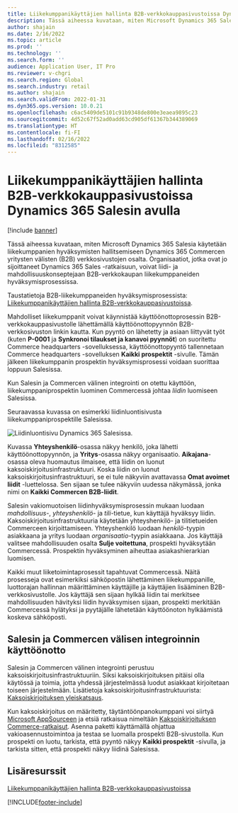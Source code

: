 ```yaml
---
title: Liikekumppanikäyttäjien hallinta B2B-verkkokauppasivustoissa Dynamics 365 Salesin avulla
description: Tässä aiheessa kuvataan, miten Microsoft Dynamics 365 Salesia käytetään liikekumppanien hyväksymisten hallitsemiseen Dynamics 365 Commercen yritysten välisten (B2B) verkkosivustojen osalta.
author: shajain
ms.date: 2/16/2022
ms.topic: article
ms.prod: ''
ms.technology: ''
ms.search.form: ''
audience: Application User, IT Pro
ms.reviewer: v-chgri
ms.search.region: Global
ms.search.industry: retail
ms.author: shajain
ms.search.validFrom: 2022-01-31
ms.dyn365.ops.version: 10.0.21
ms.openlocfilehash: c6ac5409de5101c91b9348de800e3eaea9895c23
ms.sourcegitcommit: 4d52c67f52ad0add63cd905df61367b344389069
ms.translationtype: HT
ms.contentlocale: fi-FI
ms.lasthandoff: 02/16/2022
ms.locfileid: "8312585"
---
```

# <a name="manage-business-partner-users-on-b2b-e-commerce-websites-using-dynamics-365-sales"></a>Liikekumppanikäyttäjien hallinta B2B-verkkokauppasivustoissa Dynamics 365 Salesin avulla

[!include [banner](../../includes/banner.md)]

Tässä aiheessa kuvataan, miten Microsoft Dynamics 365 Salesia käytetään liikekumppanien hyväksymisten hallitsemiseen Dynamics 365 Commercen yritysten välisten (B2B) verkkosivustojen osalta. Organisaatiot, jotka ovat jo sijoittaneet Dynamics 365 Sales -ratkaisuun, voivat liidi- ja mahdollisuuskonseptejaan B2B-verkkokaupan liikekumppaneiden hyväksymisprosessissa.

Taustatietoja B2B-liikekumppaneiden hyväksymisprosessista: [Liikekumppanikäyttäjien hallinta B2B-verkkokauppasivustoissa](manage-b2b-users.md).

Mahdolliset liikekumppanit voivat käynnistää käyttöönottoprosessin B2B-verkkokauppasivustolle lähettämällä käyttöönottopyynnön B2B-verkkosivuston linkin kautta. Kun pyyntö on lähetetty ja asiaan liittyvät työt (kuten **P-0001** ja **Synkronoi tilaukset ja kanavoi pyynnöt**) on suoritettu Commerce headquarters -sovelluksessa, käyttöönottopyyntö tallennetaan Commerce headquarters -sovelluksen **Kaikki prospektit** -sivulle. Tämän jälkeen liikekumppanin prospektin hyväksymisprosessi voidaan suorittaa loppuun Salesissa.

Kun Salesin ja Commercen välinen integrointi on otettu käyttöön, liikekumppaniprospektin luominen Commercessä johtaa *liidin* luomiseen Salesissa.

Seuraavassa kuvassa on esimerkki liidinluontisivusta liikekumppaniprospektille Salesissa.

![Liidinluontisivu Dynamics 365 Salesissa.](../media/LeadInSales.png)

Kuvassa **Yhteyshenkilö**-osassa näkyy henkilö, joka lähetti käyttöönottopyynnön, ja **Yritys**-osassa näkyy organisaatio. **Aikajana**-osassa oleva huomautus ilmaisee, että liidin on luonut kaksoiskirjoitusinfrastruktuuri. Koska liidin on luonut kaksoiskirjoitusinfrastruktuuri, se ei tule näkyviin avattavassa **Omat avoimet liidit** -luettelossa. Sen sijaan se tulee näkyviin uudessa näkymässä, jonka nimi on **Kaikki Commercen B2B-liidit**.

Salesin vakiomuotoisen liidinhyväksymisprosessin mukaan luodaan *mahdollisuus*-, *yhteyshenkilö*- ja *tili*-tietue, kun käyttäjä hyväksyy liidin. Kaksoiskirjoitusinfrastruktuuria käytetään yhteyshenkilö- ja tilitietueiden Commerceen kirjoittamiseen. Yhteyshenkilö luodaan *henkilö*-tyypin asiakkaana ja yritys luodaan *organisaatio*-tyypin asiakkaana. Jos käyttäjä valitsee mahdollisuuden osalta **Sulje voitettuna**, prospekti hyväksytään Commercessä. Prospektin hyväksyminen aiheuttaa asiakashierarkian luomisen.

Kaikki muut liiketoimintaprosessit tapahtuvat Commercessä. Näitä prosesseja ovat esimerkiksi sähköpostin lähettäminen liikekumppanille, luottorajan hallinnan määrittäminen käyttäjille ja käyttäjien lisääminen B2B-verkkosivustolle. Jos käyttäjä sen sijaan hylkää liidin tai merkitsee mahdollisuuden hävityksi liidin hyväksymisen sijaan, prospekti merkitään Commercessä hylätyksi ja pyytäjälle lähetetään käyttöönoton hylkäämistä koskeva sähköposti.

## <a name="enable-integration-between-sales-and-commerce"></a>Salesin ja Commercen välisen integroinnin käyttöönotto

Salesin ja Commercen välinen integrointi perustuu kaksoiskirjoitusinfrastruktuuriin. Siksi kaksoiskirjoituksen pitäisi olla käytössä ja toimia, jotta yhdessä järjestelmässä luodut asiakkaat kirjoitetaan toiseen järjestelmään. Lisätietoja kaksoiskirjoitusinfrastruktuurista: [Kaksoiskirjoituksen yleiskatsaus](/dynamics365/fin-ops-core/dev-itpro/data-entities/dual-write/dual-write-overview).

Kun kaksoiskirjoitus on määritetty, täytäntöönpanokumppani voi siirtyä [Microsoft AppSourceen](https://appsource.microsoft.com/) ja etsiä ratkaisua nimeltään [Kaksoiskirjoituksen Commerce-ratkaisut](https://partner.microsoft.com/dashboard/commercial-marketplace/offers/7ca1d8c9-dc79-4cb7-a82e-8dc96a25acca/overview). Asenna paketti käyttämällä ohjattua vakioasennustoimintoa ja testaa se luomalla prospekti B2B-sivustolla. Kun prospekti on luotu, tarkista, että pyyntö näkyy **Kaikki prospektit** -sivulla, ja tarkista sitten, että prospekti näkyy liidinä Salesissa.

## <a name="additional-resources"></a>Lisäresurssit

[Liikekumppanikäyttäjien hallinta B2B-verkkokauppasivustoissa](manage-b2b-users.md)

[!INCLUDE[footer-include](../../includes/footer-banner.md)]
